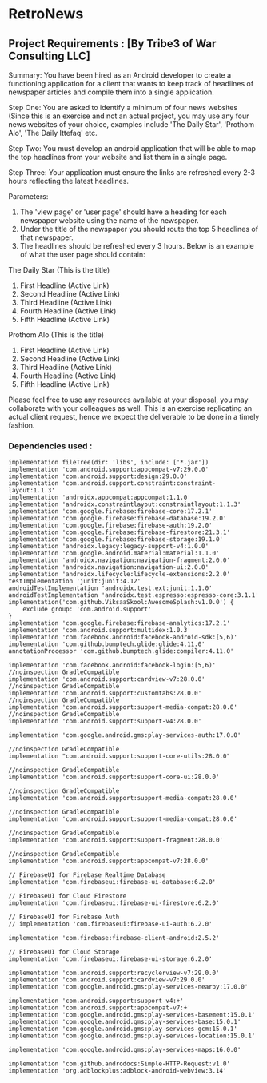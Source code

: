 # RetroNews

## Project Requirements : [By Tribe3 of War Consulting LLC] 

Summary: You have been hired as an Android developer to create a functioning application for a client that wants to keep track of headlines of newspaper articles and compile them into a single application.

Step One: You are asked to identify a minimum of four news websites (Since this is an exercise and not an actual project, you may use any four news websites of your choice, examples include 'The Daily Star', 'Prothom Alo', 'The Daily Ittefaq' etc. 

Step Two: You must develop an android application that will be able to map the top headlines from your website and list them in a single page.

Step Three: Your application must ensure the links are refreshed every 2-3 hours reflecting the latest headlines. 

Parameters:

1.	The 'view page' or 'user page' should have a heading for each newspaper website using the name of the newspaper. 
2.	Under the title of the newspaper you should route the top 5 headlines of that newspaper.
3.	The headlines should be refreshed every 3 hours.
Below is an example of what the user page should contain:

The Daily Star (This is the title)
1. First Headline (Active Link)
2. Second Headline (Active Link)
3. Third Headline (Active Link)
4. Fourth Headline (Active Link)
5. Fifth Headline (Active Link)

Prothom Alo (This is the title)
1. First Headline (Active Link)
2. Second Headline (Active Link)
3. Third Headline (Active Link)
4. Fourth Headline (Active Link)
5. Fifth Headline (Active Link)


Please feel free to use any resources available at your disposal, you may collaborate with your colleagues as well. This is an exercise replicating an actual client request, hence we expect the deliverable to be done in a timely fashion. 


### Dependencies used : 


    implementation fileTree(dir: 'libs', include: ['*.jar'])
    implementation 'com.android.support:appcompat-v7:29.0.0'
    implementation 'com.android.support:design:29.0.0'
    implementation 'com.android.support.constraint:constraint-layout:1.1.3'
    implementation 'androidx.appcompat:appcompat:1.1.0'
    implementation 'androidx.constraintlayout:constraintlayout:1.1.3'
    implementation 'com.google.firebase:firebase-core:17.2.1'
    implementation 'com.google.firebase:firebase-database:19.2.0'
    implementation 'com.google.firebase:firebase-auth:19.2.0'
    implementation 'com.google.firebase:firebase-firestore:21.3.1'
    implementation 'com.google.firebase:firebase-storage:19.1.0'
    implementation 'androidx.legacy:legacy-support-v4:1.0.0'
    implementation 'com.google.android.material:material:1.1.0'
    implementation 'androidx.navigation:navigation-fragment:2.0.0'
    implementation 'androidx.navigation:navigation-ui:2.0.0'
    implementation 'androidx.lifecycle:lifecycle-extensions:2.2.0'
    testImplementation 'junit:junit:4.12'
    androidTestImplementation 'androidx.test.ext:junit:1.1.0'
    androidTestImplementation 'androidx.test.espresso:espresso-core:3.1.1'
    implementation('com.github.ViksaaSkool:AwesomeSplash:v1.0.0') {
        exclude group: 'com.android.support'
    }
    implementation 'com.google.firebase:firebase-analytics:17.2.1'
    implementation 'com.android.support:multidex:1.0.3'
    implementation 'com.facebook.android:facebook-android-sdk:[5,6)'
    implementation 'com.github.bumptech.glide:glide:4.11.0'
    annotationProcessor 'com.github.bumptech.glide:compiler:4.11.0'

    implementation 'com.facebook.android:facebook-login:[5,6)'
    //noinspection GradleCompatible
    implementation 'com.android.support:cardview-v7:28.0.0'
    //noinspection GradleCompatible
    implementation 'com.android.support:customtabs:28.0.0'
    //noinspection GradleCompatible
    implementation 'com.android.support:support-media-compat:28.0.0'
    //noinspection GradleCompatible
    implementation 'com.android.support:support-v4:28.0.0'

    implementation 'com.google.android.gms:play-services-auth:17.0.0'

    //noinspection GradleCompatible
    implementation "com.android.support:support-core-utils:28.0.0"

    //noinspection GradleCompatible
    implementation 'com.android.support:support-core-ui:28.0.0'

    //noinspection GradleCompatible
    implementation 'com.android.support:support-media-compat:28.0.0'

    //noinspection GradleCompatible
    implementation 'com.android.support:support-media-compat:28.0.0'

    //noinspection GradleCompatible
    implementation 'com.android.support:support-fragment:28.0.0'

    //noinspection GradleCompatible
    implementation 'com.android.support:appcompat-v7:28.0.0'

    // FirebaseUI for Firebase Realtime Database
    implementation 'com.firebaseui:firebase-ui-database:6.2.0'

    // FirebaseUI for Cloud Firestore
    implementation 'com.firebaseui:firebase-ui-firestore:6.2.0'

    // FirebaseUI for Firebase Auth
    // implementation 'com.firebaseui:firebase-ui-auth:6.2.0'

    implementation 'com.firebase:firebase-client-android:2.5.2'

    // FirebaseUI for Cloud Storage
    implementation 'com.firebaseui:firebase-ui-storage:6.2.0'

    implementation 'com.android.support:recyclerview-v7:29.0.0'
    implementation 'com.android.support:cardview-v7:29.0.0'
    implementation 'com.google.android.gms:play-services-nearby:17.0.0'

    implementation 'com.android.support:support-v4:+'
    implementation 'com.android.support:appcompat-v7:+'
    implementation 'com.google.android.gms:play-services-basement:15.0.1'
    implementation 'com.google.android.gms:play-services-base:15.0.1'
    implementation 'com.google.android.gms:play-services-gcm:15.0.1'
    implementation 'com.google.android.gms:play-services-location:15.0.1'

    implementation 'com.google.android.gms:play-services-maps:16.0.0'

    implementation 'com.github.androdocs:Simple-HTTP-Request:v1.0'
    implementation 'org.adblockplus:adblock-android-webview:3.14'
